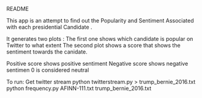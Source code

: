 README

This app is an attempt to find out the Popularity and Sentiment Associated with each presidential Candidate . 

It generates two plots : 
The first one shows which candidate is popular on Twitter to what extent
The second plot shows a score that shows the sentiment towards the canidate.

Positive score shows positive sentiment
Negative score shows negative sentimen
0 is considered neutral


To run:
Get twitter stream
python twitterstream.py > trump_bernie_2016.txt
python frequency.py AFINN-111.txt trump_bernie_2016.txt
